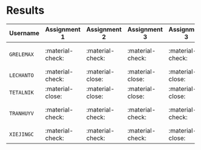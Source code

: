 # Results

| Username     | Assignment 1      | Assignment 2     | Assignment 3     | Assignment 3     | Overall                 |
| ------------ | ------------------| -----------------| ---------------- | ---------------- | ----------------------- |
| `GRELEMAX`   | :material-check:  | :material-check: | :material-check: | :material-check: | :material-check-all:    |
| `LECHANTO`   | :material-check:  | :material-close: | :material-close: | :material-close: | :material-close:        |
| `TETALNIK`   | :material-close:  | :material-close: | :material-close: | :material-close: | :material-close:        |
| `TRANHUYV`   | :material-check:  | :material-check: | :material-check: | :material-check: | :material-check-all:    |
| `XIEJINGC`   | :material-check:  | :material-check: | :material-check: | :material-close: | :material-close:        |